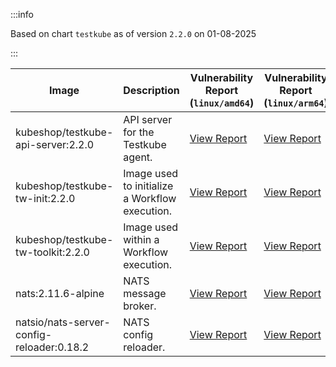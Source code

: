 :::info

Based on chart `testkube` as of version `2.2.0` on 01-08-2025

:::

| Image | Description | Vulnerability Report (`linux/amd64`) | Vulnerability Report (`linux/arm64`) | Docker Image |
|-------|-------------|----------------------------------------|----------------------------------------|--------------|
| kubeshop/testkube-api-server:2.2.0 | API server for the Testkube agent. | [View Report](./testkube-api-server-2.2.0_linux_amd64.md) | [View Report](./testkube-api-server-2.2.0_linux_arm64.md) | [View Image](https://hub.docker.com/layers/kubeshop/testkube-api-server/2.2.0/images/sha256-a2424228e541adde19cf8811400aeaf50797914c63a41c2608f76e76337e3e02?context=explore) |
| kubeshop/testkube-tw-init:2.2.0 | Image used to initialize a Workflow execution. | [View Report](./testkube-tw-init-2.2.0_linux_amd64.md) | [View Report](./testkube-tw-init-2.2.0_linux_arm64.md) | [View Image](https://hub.docker.com/layers/kubeshop/testkube-tw-init/2.2.0/images/sha256-354f9f8d4c37909aaedd4efd4343b2aa50e9416de1b69f0c01ea25dca30cd886?context=explore) |
| kubeshop/testkube-tw-toolkit:2.2.0 | Image used within a Workflow execution. | [View Report](./testkube-tw-toolkit-2.2.0_linux_amd64.md) | [View Report](./testkube-tw-toolkit-2.2.0_linux_arm64.md) | [View Image](https://hub.docker.com/layers/kubeshop/testkube-tw-toolkit/2.2.0/images/sha256-4071fb328609f4a6c565cae1c012333b10c259b453acd33f7a4c17a944f79b02?context=explore) |
| nats:2.11.6-alpine | NATS message broker. | [View Report](./nats-2.11.6-alpine_linux_amd64.md) | [View Report](./nats-2.11.6-alpine_linux_arm64.md) | [View Image](https://hub.docker.com/layers/library/nats/2.11.6-alpine/images/sha256-de0f76b542a7950f4a7a944c5a201f51a72be5aac3e71fbc64f14898e3ae1965?context=explore) |
| natsio/nats-server-config-reloader:0.18.2 | NATS config reloader. | [View Report](./nats-server-config-reloader-0.18.2_linux_amd64.md) | [View Report](./nats-server-config-reloader-0.18.2_linux_arm64.md) | [View Image](https://hub.docker.com/layers/natsio/nats-server-config-reloader/0.18.2/images/sha256-902e9a716beaddfa937bba2a94bf1af779cec3c1a9acc309d68ba7cbea35a833?context=explore) |
